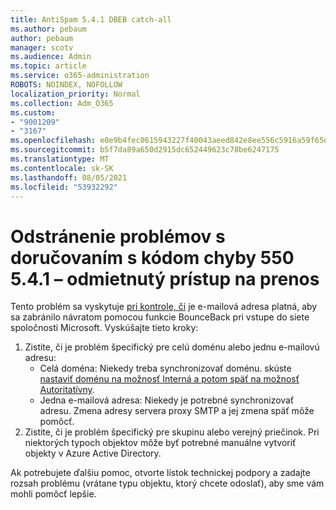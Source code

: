 ```yaml
---
title: AntiSpam 5.4.1 DBEB catch-all
ms.author: pebaum
author: pebaum
manager: scotv
ms.audience: Admin
ms.topic: article
ms.service: o365-administration
ROBOTS: NOINDEX, NOFOLLOW
localization_priority: Normal
ms.collection: Adm_O365
ms.custom:
- "9001209"
- "3167"
ms.openlocfilehash: e0e9b4fec0615943227f40043aeed842e8ee556c5916a59f65e79ce121ec9547
ms.sourcegitcommit: b5f7da89a650d2915dc652449623c78be6247175
ms.translationtype: MT
ms.contentlocale: sk-SK
ms.lasthandoff: 08/05/2021
ms.locfileid: "53932292"
---
```

# <a name="fix-delivery-issues-for-error-code-550-541-relay-access-denied"></a>Odstránenie problémov s doručovaním s kódom chyby 550 5.4.1 – odmietnutý prístup na prenos

Tento problém sa vyskytuje [pri kontrole, či](https://docs.microsoft.com/exchange/mail-flow-best-practices/use-directory-based-edge-blocking) je e-mailová adresa platná, aby sa zabránilo návratom pomocou funkcie BounceBack pri vstupe do siete spoločnosti Microsoft. Vyskúšajte tieto kroky:

1. Zistite, či je problém špecifický pre celú doménu alebo jednu e-mailovú adresu:
    - Celá doména: Niekedy treba synchronizovať doménu. skúste [nastaviť doménu na možnosť Interná a potom späť na možnosť Autoritatívny](https://docs.microsoft.com/exchange/mail-flow-best-practices/manage-accepted-domains/manage-accepted-domains).
    - Jedna e-mailová adresa: Niekedy je potrebné synchronizovať adresu. Zmena adresy servera proxy SMTP a jej zmena späť môže pomôcť.
2. Zistite, či je problém špecifický pre skupinu alebo verejný priečinok. Pri niektorých typoch objektov môže byť potrebné manuálne vytvoriť objekty v Azure Active Directory.

Ak potrebujete ďalšiu pomoc, otvorte lístok technickej podpory a zadajte rozsah problému (vrátane typu objektu, ktorý chcete odoslať), aby sme vám mohli pomôcť lepšie.